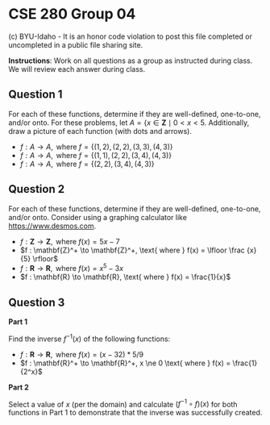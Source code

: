 # CSE 280 Group 04

(c) BYU-Idaho - It is an honor code violation to post this
file completed or uncompleted in a public file sharing site.

**Instructions**: Work on all questions as a group as instructed during class.  We will review each answer during class.

## Question 1

For each of these functions, determine if they are well-defined, one-to-one, and/or onto.  For these problems, let $A = \lbrace x \in \mathbf{Z} \mid 0 \lt x \lt 5$.  Additionally, draw a picture of each function (with dots and arrows).

* $f : A \to A, \text{ where } f = \lbrace (1,2),(2,2),(3,3),(4,3) \rbrace$
* $f : A \to A, \text{ where } f = \lbrace (1,1),(2,2),(3,4),(4,3) \rbrace$
* $f : A \to A, \text{ where } f = \lbrace (2,2),(3,4),(4,3) \rbrace$

## Question 2

For each of these functions, determine if they are well-defined, one-to-one, and/or onto.  Consider using a graphing calculator like https://www.desmos.com.

* $f : \mathbf{Z} \to \mathbf{Z}, \text{ where } f(x) = 5x-7$
* $f : \mathbf{Z}^+ \to \mathbf{Z}^+, \text{ where } f(x) = \lfloor \frac {x}{5} \rfloor$
* $f : \mathbf{R} \to \mathbf{R}, \text{ where } f(x) = x^5-3x$
* $f : \mathbf{R} \to \mathbf{R}, \text{ where } f(x) = \frac{1}{x}$

## Question 3

**Part 1**

Find the inverse $f^{-1}(x)$ of the following functions:

* $f : \mathbf{R} \to \mathbf{R}, \text{ where } f(x) = (x - 32) * 5/9$
* $f : \mathbf{R}^+ \to \mathbf{R}^+, x \ne 0 \text{ where } f(x) = \frac{1}{2^x}$

**Part 2**

Select a value of $x$ (per the domain) and calculate $(f^{-1} \circ f)(x)$ for both functions in Part 1 to demonstrate that the inverse was successfully created.

